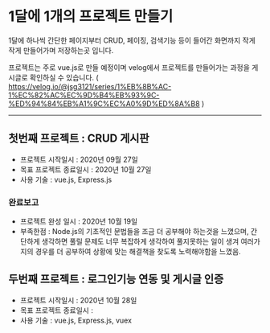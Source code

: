 # 1달에 1개의 프로젝트 만들기

1달에 하나씩 간단한 페이지부터 CRUD, 페이징, 검색기능 등이 들어간 화면까지 작게작게 만들어가며 저장하는곳 입니다.

프로젝트는 주로 vue.js로 만들 예정이며 velog에서 프로젝트를 만들어가는 과정을 게시글로 확인하실 수 있습니다.
( https://velog.io/@jsg3121/series/1%EB%8B%AC-1%EC%82%AC%EC%9D%B4%EB%93%9C-%ED%94%84%EB%A1%9C%EC%A0%9D%ED%8A%B8 )

---

## 첫번째 프로젝트 : CRUD 게시판

- 프로젝트 시작일시 : 2020년 09월 27일
- 목표 프로젝트 종료일시 : 2020년 10월 27일
- 사용 기술 : vue.js, Express.js

### 완료보고

- 프로젝트 완성 일시 : 2020년 10월 19일
- 부족한점 : Node.js의 기초적인 문법들을 조금 더 공부해야 하는것을 느꼈으며,
  간단하게 생각하면 풀릴 문제도 너무 복잡하게 생각하여 풀지못하는 일이 생겨 여러가지의 경우를 더 공부하여 상황에 맞는 해결책을 찾도록 노력해야함을 느꼈음.

## 두번째 프로젝트 : 로그인기능 연동 및 게시글 인증

- 프로젝트 시작일시 : 2020년 10월 28일
- 목표 프로젝트 종료일시 :
- 사용 기술 : vue.js, Express.js, vuex
